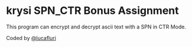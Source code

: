 # krysi SPN_CTR Bonus Assignment
This program can encrypt and decrypt ascii text with a SPN in CTR Mode.

Coded by [@lucafluri](https://github.com/lucafluri)
